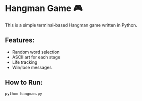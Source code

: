 # Hangman Game 🎮

This is a simple terminal-based Hangman game written in Python.

## Features:
- Random word selection
- ASCII art for each stage
- Life tracking
- Win/lose messages

## How to Run:
```bash
python hangman.py
